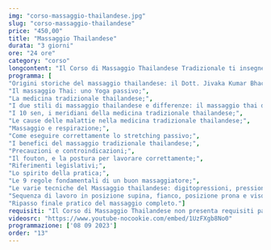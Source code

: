 ```yaml
---
img: "corso-massaggio-thailandese.jpg"
slug: "corso-massaggio-thailandese"
price: "450,00"
title: "Massaggio Thailandese"
durata: "3 giorni"
ore: "24 ore"
category: "corso"
longcontent: "Il Corso di Massaggio Thailandese Tradizionale ti insegnerà una tecnica di massaggio che nasce dalla fusione tra la medicina indiana ayurvedica, la medicina tradizionale cinese e la pratica dello yoga. Il massaggio thailandese tradizionale, chiamato anche Nuad Bo Rarn, è una tecnica antica che si basa sulla stimolazione dei meridiani energetici e delle linee sen, per favorire il flusso dell’energia vitale nel corpo. Il massaggio thailandese tradizionale si esegue senza l’uso di olio, con il ricevente vestito con abiti comodi. Il massaggio thailandese tradizionale combina diverse manovre, come pressioni, sfioramenti, impastamenti, stiramenti, rotazioni, che vengono applicate con le mani, i pollici, i gomiti, le ginocchia e i piedi del massaggiatore. Il massaggio thailandese tradizionale fa assumere al ricevente diverse posizioni, simili a quelle dello yoga, per allungare e rilassare i muscoli e le articolazioni. Il massaggio thailandese tradizionale ha molti benefici: allevia il dolore fisico e psicofisico, rilassa la muscolatura, riduce lo stress e le tensioni, armonizza le emozioni e le energie, migliora la circolazione sanguigna e linfatica, aumenta la flessibilità e l’elasticità del corpo. Nel corso imparerai la teoria e la pratica del massaggio thailandese tradizionale, studierai l’anatomia e la fisiologia del sistema energetico, approfondirai le tecniche di manipolazione con le mani e le altre parti del corpo. Il corso ti renderà in grado di praticare un massaggio thailandese tradizionale efficace e sicuro, ottenendo un’azione preventiva e curativa su tutto il sistema connettivo. Il corso ti offrirà anche molte opportunità lavorative, come lavorare nei centri benessere, nei centri termali, o aprire uno studio di massaggio dove potrai soddisfare i bisogni di tanti clienti alla ricerca di benessere e armonia."
programma: [
"Origini storiche del massaggio thailandese: il Dott. Jivaka Kumar Bhacca;",
"Il massaggio Thai: uno Yoga passivo;",
"La medicina tradizionale thailandese;",
"I due stili di massaggio thailandese e differenze: il massaggio thai del Sud (Wat Pho) e quello del Nord (Chiang Mai);",
"I 10 sen, i meridiani della medicina tradizionale thailandese;",
"Le cause delle malattie nella medicina tradizionale thailandese;",
"Massaggio e respirazione;",
"Come eseguire correttamente lo stretching passivo;",
"I benefici del massaggio tradizionale thailandese;",
"Precauzioni e controindicazioni;",
"Il fouton, e la postura per lavorare correttamente;",
"Riferimenti legislativi;",
"Lo spirito della pratica;",
"Le 9 regole fondamentali di un buon massaggiatore;",
"Le varie tecniche del Massaggio thailandese: digitopressioni, pressioni palmari, gomito, ginocchio, piede, mobilizzazioni articolari, stretching passivo;",
"Sequenza di lavoro in posizione supina, fianco, posizione prona e viso;",
"Ripasso finale pratico del massaggio completo."]
requisiti: "Il Corso di Massaggio Thailandese non presenta requisiti particolari ed è aperto a tutti."
videosrc: "https://www.youtube-nocookie.com/embed/1UzFXgb8No0"
programmazione: ['08 09 2023']    
order: "13"
---
```

